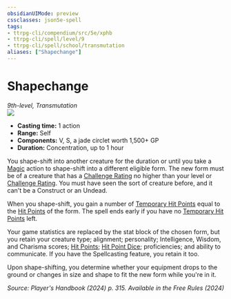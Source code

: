 ```yaml
---
obsidianUIMode: preview
cssclasses: json5e-spell
tags:
- ttrpg-cli/compendium/src/5e/xphb
- ttrpg-cli/spell/level/9
- ttrpg-cli/spell/school/transmutation
aliases: ["Shapechange"]
---
```

# Shapechange
*9th-level, Transmutation*  
![](spells/XPHB/Shapechange.webp#right)  

- **Casting time:** 1 action
- **Range:** Self
- **Components:** V, S, a jade circlet worth 1,500+ GP
- **Duration:** Concentration, up to 1 hour

You shape-shift into another creature for the duration or until you take a [Magic](actions.md#Magic) action to shape-shift into a different eligible form. The new form must be of a creature that has a [Challenge Rating](challenge-rating-xphb.md) no higher than your level or [Challenge Rating](challenge-rating-xphb.md). You must have seen the sort of creature before, and it can't be a Construct or an Undead.

When you shape-shift, you gain a number of [Temporary Hit Points](temporary-hit-points-xphb.md) equal to the [Hit Points](hit-points-xphb.md) of the form. The spell ends early if you have no [Temporary Hit Points](temporary-hit-points-xphb.md) left.

Your game statistics are replaced by the stat block of the chosen form, but you retain your creature type; alignment; personality; Intelligence, Wisdom, and Charisma scores; [Hit Points](hit-points-xphb.md); [Hit Point Dice](hit-point-dice-xphb.md); proficiencies; and ability to communicate. If you have the Spellcasting feature, you retain it too.

Upon shape-shifting, you determine whether your equipment drops to the ground or changes in size and shape to fit the new form while you're in it.

*Source: Player's Handbook (2024) p. 315. Available in the Free Rules (2024)*
